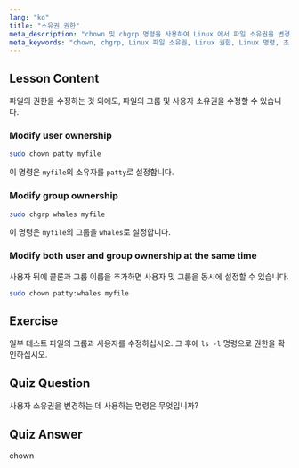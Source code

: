 ```yaml
---
lang: "ko"
title: "소유권 권한"
meta_description: "chown 및 chgrp 명령을 사용하여 Linux 에서 파일 소유권을 변경하는 방법을 배웁니다. 이 초보자 친화적인 Linux 튜토리얼을 통해 사용자 및 그룹 권한을 이해합니다."
meta_keywords: "chown, chgrp, Linux 파일 소유권, Linux 권한, Linux 명령, 초보자 Linux, Linux 튜토리얼, Linux 가이드"
---
```


## Lesson Content

파일의 권한을 수정하는 것 외에도, 파일의 그룹 및 사용자 소유권을 수정할 수 있습니다.

### Modify user ownership

```bash
sudo chown patty myfile
```

이 명령은 `myfile`의 소유자를 `patty`로 설정합니다.

### Modify group ownership

```bash
sudo chgrp whales myfile
```

이 명령은 `myfile`의 그룹을 `whales`로 설정합니다.

### Modify both user and group ownership at the same time

사용자 뒤에 콜론과 그룹 이름을 추가하면 사용자 및 그룹을 동시에 설정할 수 있습니다.

```bash
sudo chown patty:whales myfile
```

## Exercise

일부 테스트 파일의 그룹과 사용자를 수정하십시오. 그 후에 `ls -l` 명령으로 권한을 확인하십시오.

## Quiz Question

사용자 소유권을 변경하는 데 사용하는 명령은 무엇입니까?

## Quiz Answer

chown
